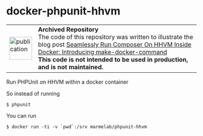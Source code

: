 docker-phpunit-hhvm
===================

<table>
        <tr>
            <td><img width="60" src="https://cdnjs.cloudflare.com/ajax/libs/octicons/8.5.0/svg/book.svg" alt="publication" /></td>
            <td><strong>Archived Repository</strong><br />
            The code of this repository was written to illustrate the blog post <a href="https://marmelab.com/blog/2014/09/10/make-docker-command.html">Seamlessly Run Composer On HHVM Inside Docker: Introducing make-docker-command</a><br />
        <strong>This code is not intended to be used in production, and is not maintained.</strong>
        </td>
        </tr>
</table>

Run PHPUnit on HHVM within a docker container

So instead of running

    $ phpunit

You can run 

    $ docker run -ti -v `pwd`:/srv marmelab/phpunit-hhvm
